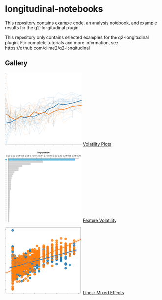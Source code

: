 # longitudinal-notebooks

This repository contains example code, an analysis notebook, and example results for the q2-longitudinal plugin.

This repository only contains selected examples for the q2-longitudinal plugin. For complete tutorials and more information, see https://github.com/qiime2/q2-longitudinal

## Gallery
![Volatility Plots](./images/volatility.png)
[Volatility Plots](https://view.qiime2.org/visualization/?type=html&src=https%3A%2F%2Fraw.githubusercontent.com%2Fcaporaso-lab%2Flongitudinal-notebooks%2Fmaster%2Fresults%2Fvolatility.qzv)

![Feature Volatility Plots](./images/feature-volatility.png)
[Feature Volatility](https://view.qiime2.org/visualization/?type=html&src=https%3A%2F%2Fraw.githubusercontent.com%2Fcaporaso-lab%2Flongitudinal-notebooks%2Fmaster%2Fresults%2Ffeat-volatility-genus%2Fvolatility_plot.qzv)

![Linear Mixed Effects](./images/lme.png)
[Linear Mixed Effects](https://view.qiime2.org/visualization/?type=html&src=https%3A%2F%2Fraw.githubusercontent.com%2Fcaporaso-lab%2Flongitudinal-notebooks%2Fmaster%2Fresults%2Fshannon-linear-mixed-effects.qzv)

